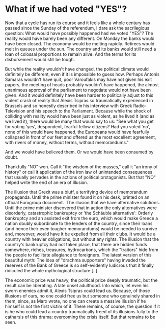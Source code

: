# What if we had voted "YES"?

Now that a cycle has run its course and it feels like a whole century has passed since the Sunday of the referendum, I dare ask the sacrilegious question: What would have possibly happened had we voted "YES"? The reality would have barely been any different. On Monday the banks would have been closed. The economy would be melting rapidly. Retirees would melt in queues under the sun. The country and its banks would still need a loan of colossal proportions to remain alive. And the terms for its disbursement would still be tough.

But while the reality wouldn't have changed, the political climate would definitely be different, even if it is impossible to guess how. Perhaps Antonis Samaras wouldn't have quit, poor Varoufakis may have not given his exit papers, the meeting of heads probably wouldn't have happened, the almost unanimous approval of the parliament to negotiate would not have been given. And it would definitely have been harder to politically adjust to this violent crash of reality that Alexis Tsipras so traumatically experienced in Brussels and so honestly described in his interview with Greek Radio-Television and his speech to the Parliament. Because while the shock of colliding with reality would have been just as violent, as he lived it (and as we lived it), there would be many that would say to us: "See what you get for voting 'yes', despondent, fearful fellow citizens? Had you voted 'no', none of this would have happened, the Europeans would have fearfully collapsed in front of our feet and offered us the most excellent agreement, with rivers of money, without terms, without memorandums."

And we would have believed them. Or we would have been consumed by doubt.

Thankfully "NO" won. Call it "the wisdom of the masses," call it "an irony of history" or call it application of the iron law of unintended consequences that usually pervades in the actions of political protagonists. But that "NO" helped write the end of an era of illusion.

The illusion that Grexit was a bluff, a terrifying device of memorandum propaganda. Until the prime minister found it on his desk, printed on an official Eurogroup document.
 The illusion that we have alternative solutions. Until the prime minister discovered that in action the only alternatives were disorderly, catastrophic bankruptcy or 'the Schäuble alternative': Orderly bankruptcy and an assisted exit from the euro, which would make Greece a nation doubly subordinate to the lenders of the country, since their loans (and hence their even tougher memorandums) would be needed to survive and, moreover, would have it be expelled from all their clubs. It would be a country with heavier obligations, but without any rights.
The illusion that the country's bankruptcy had not taken place, that there are hidden funds somewhere, riches, treasures, hydrocarbons, which the "traitors" hide from the people to facilitate allegiance to foreigners. The latest version of this beautiful myth: The idea of "drachma supporters" having invaded the reserves of the Bank of Greece is so self-evidently ludicrous that it finally ridiculed the whole mythological structure [..].

The economic price was heavy, the political price deeply traumatic, but the result can be liberating. A late onset adulthood. Into which, let even his sworn enemies admit it, Alexis Tsipras could lead us. Because, of those illusions of ours, no one could free us but someone who
genuinely shared in them, since, as Marx wrote, no one can create a massive illusion if he himself is not the first victim of it. There remains, of course, the question if it is he who could lead a country traumatically freed of its illusions fully to the catharsis of this drama: overcoming the crisis itself. But that remains to be seen.



